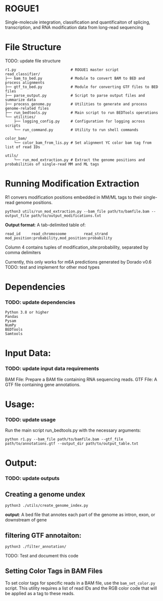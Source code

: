 # ROGUE1
Single-molecule integration, classification and quantificaiton of splicing, transcription, and RNA modification data from long-read sequencing 

# File Structure
TODO: update file structure 
```
r1.py                         # ROGUE1 master script
read_classifier/
├── bam_to_bed.py             # Module to convert BAM to BED and process alignments
├── gtf_to_bed.py             # Module for converting GTF files to BED files
├── parse_output.py           # Script to parse output files and summarize data
├── process_genome.py         # Utilities to generate and process genome-related files
├── run_bedtools.py           # Main script to run BEDTools operations
└── utilities/
    ├── logging_config.py     # Configuration for logging across scripts
    └── run_command.py        # Utility to run shell commands

color_bam/
    └── color_bam_from_lis.py # Set alignment YC color bam tag from list of read IDs 

utils/
    └── run_mod_extraction.py # Extract the genome positions and probabilities of single-read MM and ML tags 
```

# Running Modification Extraction

R1 convers modification positions embedded in MM/ML tags to their single-read genome positions. 

```
python3 utils/run_mod_extraction.py --bam_file path/to/bamfile.bam --output_file path/to/output_modifications.txt
```

__Output format__: A tab-delimited table of: 
``` 
read_id     read_chromosoome        read_strand     mod_position:probability,mod_position:probability
```
Column 4 contains tuples of modification_site:probability, separated by comma delimiters 

Currently, this only works for m6A predictions generated by Dorado v0.6
TODO: test and implement for other mod types 

# Dependencies

### TODO: update dependencies 
```
Python 3.8 or higher
Pandas
Pysam
NumPy
BEDTools
Samtools
```

# Input Data:

### TODO: update input data requirements
BAM File: Prepare a BAM file containing RNA sequencing reads.
GTF File: A GTF file containing gene annotations.

# Usage: 

### TODO: update usage
Run the main script run_bedtools.py with the necessary arguments:

```
python r1.py --bam_file path/to/bamfile.bam --gtf_file path/to/annotations.gtf --output_dir path/to/output_table.txt
```

# Output:

### TODO: update outputs 


## Creating a genome undex 
``` 
python3 ./utils/create_genome_index.py
```
__output__: A bed file that annotes each part of the genome as intron, exon, or downstream of gene 

## filtering GTF annotaiton: 
```
python3 ./filter_annotation/
```
TODO: Test and document this code 

## Setting Color Tags in BAM Files

To set color tags for specific reads in a BAM file, use the `bam_set_color.py` script. This utility requires a list of read IDs and the RGB color code that will be applied as a tag to these reads.


